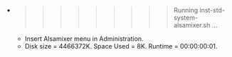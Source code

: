 * >>>>>>>>> Running inst-std-system-alsamixer.sh ...
  * Insert Alsamixer menu in Administration.
  * Disk size = 4466372K. Space Used = 8K. Runtime = 00:00:00:01.

